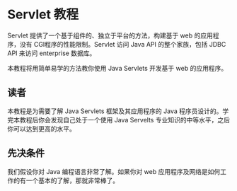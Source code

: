 # Servlet 教程

Servlet 提供了一个基于组件的、独立于平台的方法，构建基于 web 的应用程序，没有 CGI程序的性能限制。Servlet 访问 Java API 的整个家族，包括 JDBC API 来访问 enterprise 数据库。

本教程将用简单易学的方法教你使用 Java Servlets 开发基于 web 的应用程序。

## 读者

本教程是为需要了解 Java Servlets 框架及其应用程序的 Java 程序员设计的。学完本教程后你会发现自己处于一个使用 Java Servelts 专业知识的中等水平，之后你可以达到更高的水平。

## 先决条件

我们假设你对 Java 编程语言非常了解。如果你对 web 应用程序及网络是如何工作的有一个基本的了解，那就非常棒了。
